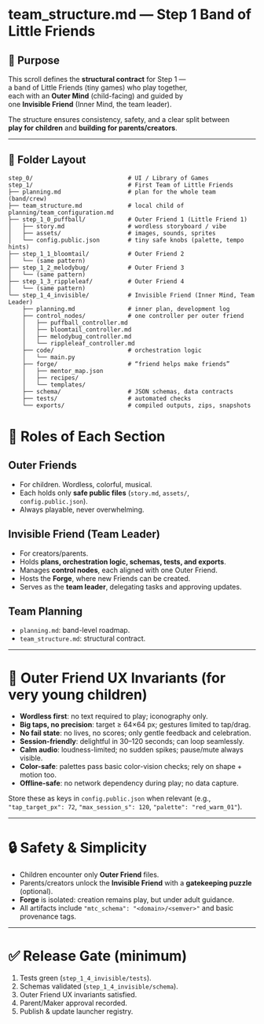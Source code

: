 # team_structure.md — Step 1 Band of Little Friends

## 🌱 Purpose

This scroll defines the **structural contract** for Step 1 —  
a band of Little Friends (tiny games) who play together,  
each with an **Outer Mind** (child-facing) and guided by  
one **Invisible Friend** (Inner Mind, the team leader).  

The structure ensures consistency, safety, and a clear split between  
**play for children** and **building for parents/creators**.  

---

## 📂 Folder Layout

```text
step_0/                           # UI / Library of Games
step_1/                           # First Team of Little Friends
├── planning.md                   # plan for the whole team (band/crew)
├── team_structure.md             # local child of planning/team_configuration.md
├── step_1_0_puffball/            # Outer Friend 1 (Little Friend 1)
│   ├── story.md                  # wordless storyboard / vibe
│   ├── assets/                   # images, sounds, sprites
│   └── config.public.json        # tiny safe knobs (palette, tempo hints)
├── step_1_1_bloomtail/           # Outer Friend 2
│   └── (same pattern)
├── step_1_2_melodybug/           # Outer Friend 3
│   └── (same pattern)
├── step_1_3_rippleleaf/          # Outer Friend 4
│   └── (same pattern)
└── step_1_4_invisible/           # Invisible Friend (Inner Mind, Team Leader)
    ├── planning.md               # inner plan, development log
    ├── control_nodes/            # one controller per outer friend
    │   ├── puffball_controller.md
    │   ├── bloomtail_controller.md
    │   ├── melodybug_controller.md
    │   └── rippleleaf_controller.md
    ├── code/                     # orchestration logic
    │   └── main.py
    ├── forge/                    # “friend helps make friends”
    │   ├── mentor_map.json
    │   ├── recipes/
    │   └── templates/
    ├── schema/                   # JSON schemas, data contracts
    ├── tests/                    # automated checks
    └── exports/                  # compiled outputs, zips, snapshots
```

# 🧩 Roles of Each Section

## Outer Friends
- For children. Wordless, colorful, musical.  
- Each holds only **safe public files** (`story.md`, `assets/`, `config.public.json`).  
- Always playable, never overwhelming.  

## Invisible Friend (Team Leader)
- For creators/parents.  
- Holds **plans, orchestration logic, schemas, tests, and exports**.  
- Manages **control nodes**, each aligned with one Outer Friend.  
- Hosts the **Forge**, where new Friends can be created.  
- Serves as the **team leader**, delegating tasks and approving updates.  

## Team Planning
- `planning.md`: band-level roadmap.  
- `team_structure.md`: structural contract.  

---

# 🎈 Outer Friend UX Invariants (for very young children)

- **Wordless first**: no text required to play; iconography only.  
- **Big taps, no precision**: target ≥ 64×64 px; gestures limited to tap/drag.  
- **No fail state**: no lives, no scores; only gentle feedback and celebration.  
- **Session-friendly**: delightful in 30–120 seconds; can loop seamlessly.  
- **Calm audio**: loudness-limited; no sudden spikes; pause/mute always visible.  
- **Color-safe**: palettes pass basic color-vision checks; rely on shape + motion too.  
- **Offline-safe**: no network dependency during play; no data capture.  

Store these as keys in `config.public.json` when relevant (e.g.,  
`"tap_target_px": 72`, `"max_session_s": 120`, `"palette": "red_warm_01"`).

---

# 🔒 Safety & Simplicity
- Children encounter only **Outer Friend** files.  
- Parents/creators unlock the **Invisible Friend** with a **gatekeeping puzzle** (optional).  
- **Forge** is isolated: creation remains play, but under adult guidance.  
- All artifacts include `"mtc_schema": "<domain>/<semver>"` and basic provenance tags.  

---

# ✅ Release Gate (minimum)
1. Tests green (`step_1_4_invisible/tests`).  
2. Schemas validated (`step_1_4_invisible/schema`).  
3. Outer Friend UX invariants satisfied.  
4. Parent/Maker approval recorded.  
5. Publish & update launcher registry.  
